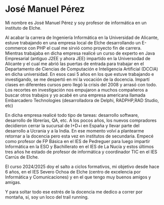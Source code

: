 # José Manuel Pérez
Mi nombre es José Manuel Pérez y soy profesor de informática en un instituto de Elche.

Al acabar la carrera de Ingeniería Informática en la Universidad de Alicante, estuve trabajando en una empresa local de Elche desarrollando un E-commerce con PHP el cual me sirvió como proyecto fin de carrera. Mientras trabajaba en dicha empresa realicé un curso de experto en Java Empresarial (antiguo J2EE y ahora JEE) impartido en la Universodad de Alicante y el cual me abrió las puertas de entrada para trabajar en el Departamento de Ciencias de Computación e Inteligencia Artificial (DCCIA) en dicha universidad. En esos casi 5 años en los que estuve trabajando e investigando, se me despertó en mí la vocación de la docencia. Impartí clases en diferentes cursos pero llegó la crisis del 2008 y arrasó con todo. Los recortes en investigación nos empujaron a muchos compañeros a buscar otros trabajos y yo acabé en una empresa americana llamada Embarcadero Technologies (desarrolladora de Delphi, RADPHP,RAD Studio, etc)

En dicha empresa realicé todo tipo de tareas: desarrollo software, desarrollo de librerías, QA, etc. A los pocos años, los nuevos compradores decidieron cerrar la sucursal de I+D+i en España y llevar parte del desarrollo a Ucrania y a la India. En ese momento volví a plantearme retornar a la docencia pero esta vez en institutos de secundaria. Empecé como profesor de FP Básica en el IES de Pedreguer para luego impartir Informática en la ESO y Bachillerato en el IES de La Nucía y estos últimos tres años he estado de profesor de informática y coordinador TIC en el IES Carrús de Elche. 

El curso 2024/2025 doy el salto a ciclos formativos, mi objetivo desde hace 6 años, en el IES Severo Ochoa de Elche (centro de excelencia por Informática y Comunicaciones) y en el que tengo muy buenos amigos y amigas.

Y para soltar todo ese estrés de la docencia me dedico a correr por montaña, sí, soy un loco del trail running.
